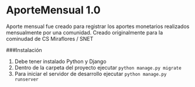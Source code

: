 # AporteMensual 1.0
Aporte mensual fue creado para registrar los aportes monetarios realizados mensualmente por una comunidad.
Creado originalmente para la cominudad de CS Miraflores / SNET

###Instalación
1. Debe tener instalado Python y Django
2. Dentro de la carpeta del proyecto ejecutar
    `python manage.py migrate`
3. Para iniciar el servidor de desarrollo ejecutar
    `python manage.py runserver`

